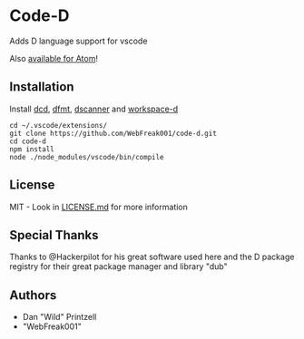 # Code-D

Adds D language support for vscode

Also [available for Atom](https://github.com/Vild/atomize-d)!

## Installation

Install
[dcd](https://github.com/Hackerpilot/DCD),
[dfmt](https://github.com/Hackerpilot/dfmt),
[dscanner](https://github.com/Hackerpilot/Dscanner) and 
[workspace-d](https://github.com/WebFreak001/workspace-d)

```
cd ~/.vscode/extensions/
git clone https://github.com/WebFreak001/code-d.git
cd code-d
npm install
node ./node_modules/vscode/bin/compile
```

## License

MIT - Look in [LICENSE.md](LICENSE.md) for more information

## Special Thanks

Thanks to @Hackerpilot for his great software used here and the D package registry
for their great package manager and library "dub"

## Authors

* Dan "Wild" Printzell
* "WebFreak001"
